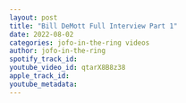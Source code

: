 ```yaml
---
layout: post
title: "Bill DeMott Full Interview Part 1"
date: 2022-08-02
categories: jofo-in-the-ring videos
author: jofo-in-the-ring
spotify_track_id: 
youtube_video_id: qtarX8B8z38
apple_track_id: 
youtube_metadata: 
---
```

